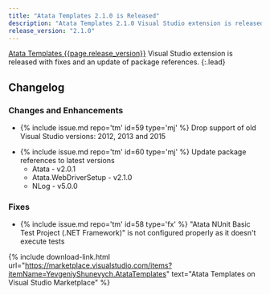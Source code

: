 ```yaml
---
title: "Atata Templates 2.1.0 is Released"
description: "Atata Templates 2.1.0 Visual Studio extension is released with fixes and an update of package references."
release_version: "2.1.0"
---
```


[Atata Templates {{page.release_version}}](https://marketplace.visualstudio.com/items?itemName=YevgeniyShunevych.AtataTemplates)
Visual Studio extension is released with fixes and an update of package references.
{:.lead}

<!--more-->

## Changelog

### Changes and Enhancements

* &#8203;{% include issue.md repo='tm' id=59 type='mj' %} Drop support of old Visual Studio versions: 2012, 2013 and 2015
- &#8203;{% include issue.md repo='tm' id=60 type='mj' %} Update package references to latest versions
  - Atata - v2.0.1
  - Atata.WebDriverSetup - v2.1.0
  - NLog - v5.0.0

### Fixes

* &#8203;{% include issue.md repo='tm' id=58 type='fx' %} "Atata NUnit Basic Test Project (.NET Framework)" is not configured properly as it doesn't execute tests

{% include download-link.html url="https://marketplace.visualstudio.com/items?itemName=YevgeniyShunevych.AtataTemplates" text="Atata Templates on Visual Studio Marketplace" %}